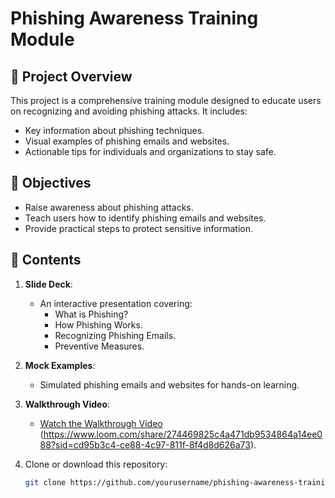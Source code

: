 # Phishing Awareness Training Module

## 🚨 Project Overview
This project is a comprehensive training module designed to educate users on recognizing and avoiding phishing attacks. It includes:
- Key information about phishing techniques.
- Visual examples of phishing emails and websites.
- Actionable tips for individuals and organizations to stay safe.

## 🎯 Objectives
- Raise awareness about phishing attacks.
- Teach users how to identify phishing emails and websites.
- Provide practical steps to protect sensitive information.

## 📂 Contents
1. **Slide Deck**:
   - An interactive presentation covering:
     - What is Phishing?
     - How Phishing Works.
     - Recognizing Phishing Emails.
     - Preventive Measures.

2. **Mock Examples**:
   - Simulated phishing emails and websites for hands-on learning.

3. **Walkthrough Video**:
   - [Watch the Walkthrough Video](#) (https://www.loom.com/share/274469825c4a471db9534864a14ee088?sid=cd95b3c4-ce88-4c97-811f-8f4d8d626a73).

1. Clone or download this repository:
   ```bash
   git clone https://github.com/yourusername/phishing-awareness-training.git
